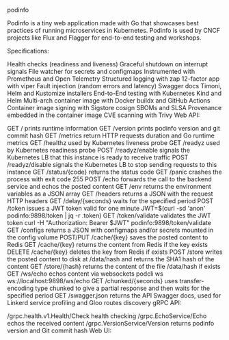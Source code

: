 podinfo


Podinfo is a tiny web application made with Go that showcases best practices of running microservices in Kubernetes. Podinfo is used by CNCF projects like Flux and Flagger for end-to-end testing and workshops.

Specifications:

Health checks (readiness and liveness)
Graceful shutdown on interrupt signals
File watcher for secrets and configmaps
Instrumented with Prometheus and Open Telemetry
Structured logging with zap
12-factor app with viper
Fault injection (random errors and latency)
Swagger docs
Timoni, Helm and Kustomize installers
End-to-End testing with Kubernetes Kind and Helm
Multi-arch container image with Docker buildx and GitHub Actions
Container image signing with Sigstore cosign
SBOMs and SLSA Provenance embedded in the container image
CVE scanning with Trivy
Web API:

GET / prints runtime information
GET /version prints podinfo version and git commit hash
GET /metrics return HTTP requests duration and Go runtime metrics
GET /healthz used by Kubernetes liveness probe
GET /readyz used by Kubernetes readiness probe
POST /readyz/enable signals the Kubernetes LB that this instance is ready to receive traffic
POST /readyz/disable signals the Kubernetes LB to stop sending requests to this instance
GET /status/{code} returns the status code
GET /panic crashes the process with exit code 255
POST /echo forwards the call to the backend service and echos the posted content
GET /env returns the environment variables as a JSON array
GET /headers returns a JSON with the request HTTP headers
GET /delay/{seconds} waits for the specified period
POST /token issues a JWT token valid for one minute JWT=$(curl -sd 'anon' podinfo:9898/token | jq -r .token)
GET /token/validate validates the JWT token curl -H "Authorization: Bearer $JWT" podinfo:9898/token/validate
GET /configs returns a JSON with configmaps and/or secrets mounted in the config volume
POST/PUT /cache/{key} saves the posted content to Redis
GET /cache/{key} returns the content from Redis if the key exists
DELETE /cache/{key} deletes the key from Redis if exists
POST /store writes the posted content to disk at /data/hash and returns the SHA1 hash of the content
GET /store/{hash} returns the content of the file /data/hash if exists
GET /ws/echo echos content via websockets podcli ws ws://localhost:9898/ws/echo
GET /chunked/{seconds} uses transfer-encoding type chunked to give a partial response and then waits for the specified period
GET /swagger.json returns the API Swagger docs, used for Linkerd service profiling and Gloo routes discovery
gRPC API:

/grpc.health.v1.Health/Check health checking
/grpc.EchoService/Echo echos the received content
/grpc.VersionService/Version returns podinfo version and Git commit hash
Web UI:


